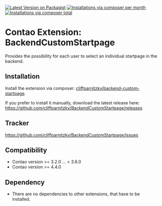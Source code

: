 [![Latest Version on Packagist](http://img.shields.io/packagist/v/cliffparnitzky/backend-custom-startpage.svg?style=flat)](https://packagist.org/packages/cliffparnitzky/backend-custom-startpage)
[![Installations via composer per month](http://img.shields.io/packagist/dm/cliffparnitzky/backend-custom-startpage.svg?style=flat)](https://packagist.org/packages/cliffparnitzky/backend-custom-startpage)
[![Installations via composer total](http://img.shields.io/packagist/dt/cliffparnitzky/backend-custom-startpage.svg?style=flat)](https://packagist.org/packages/cliffparnitzky/backend-custom-startpage)

Contao Extension: BackendCustomStartpage
========================================

Provides the possibility for each user to select an individual startpage in the backend.


Installation
------------

Install the extension via composer: [cliffparnitzky/backend-custom-startpage](https://packagist.org/packages/cliffparnitzky/backend-custom-startpage).

If you prefer to install it manually, download the latest release here: https://github.com/cliffparnitzky/BackendCustomStartpage/releases


Tracker
-------

https://github.com/cliffparnitzky/BackendCustomStartpage/issues


Compatibility
-------------

- Contao version >= 3.2.0 ... <  3.6.0
- Contao version >= 4.4.0


Dependency
----------

- There are no dependencies to other extensions, that have to be installed.